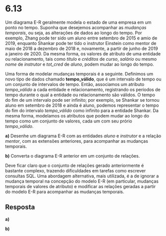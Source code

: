 # 6.13

Um diagrama E-R geralmente modela o estado de uma empresa em um ponto no tempo. Suponha que desejemos acompanhar as *mudanças temporais*, ou seja, as alterações de dados ao longo do tempo. Por exemplo, Zhang pode ter sido um aluno entre setembro de 2015 e amio de 2019, enquanto Shankar pode ter tido o instrutor Einstein como mentor de maio de 2018 a dezembro de 2018 e, novamente, a partir de junho de 2019 a janeiro de 2020. Da mesma forma, os valores de atributo de uma entidade ou relacionamento, tais como *título* e *créditos* de *curso*, *salário* ou mesmo *nome* de *instrutor* e *tot_cred* de *aluno*, podem mudar ao longo do tempo.

Uma forma de modelar mudanças temporais é a seguinte. Definimos um novo tipo de dados chamado **tempo_válido**, que é um intervalo de tempo ou um conjunto de intervalos de tempo. Então, associamos um atributo *tempo_válido* a cada entidade e relacionamento, registrando os períodos de tempo durante o qual a entidade ou relacionamento são válidos. O tempo do fim de um intervalo pode ser infinito; por exemplo, se Shankar se tornou aluno em setembro de 2018 e ainda é aluno, podemos representar o tempo do fim do intervalo *tempo_válido* como infinito para a entidade Shankar. Da mesma forma, modelamos os atributos que podem mudar ao longo do tempo como um conjunto de valores, cada um com seu prório *tempo_válido*.

**a)** Desenhe um diagrama E-R com as entidades *aluno* e *instrutor* e a relação *mentor*, com as extensões anteriores, para acompanhar as mudanças temporais.

**b)** Converta o diagrama E-R anterior em um conjunto de relações.

Deve ficar claro que o conjunto de relações gerado anteriormente é bastante complexo, trazendo dificuldades em tarefas como escrever consultas SQL. Uma abordagem alternativa, mais utilizada, é a de ignorar a mudança temporal na concepção do modelo E-R (em particular, mudanças temporais de valores de atributo) e modificar as relações geradas a partir do modelo E-R para acompanhar as mudanças temporais.

## Resposta

**a)**

**b)**